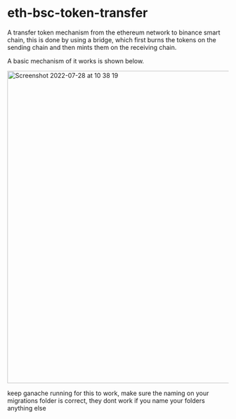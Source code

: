# eth-bsc-token-transfer
A transfer token mechanism from the ethereum network to binance smart chain, this is done by using a bridge, which first burns the tokens on the sending chain and then mints them on the receiving chain.

A basic mechanism of it works is shown below.

<img width="711" alt="Screenshot 2022-07-28 at 10 38 19" src="https://user-images.githubusercontent.com/79349712/182872362-0894655f-55dd-4c05-8cb3-0357d22687b7.png">


keep ganache running for this to work, make sure the naming on your migrations folder is correct, they dont work if you name your folders anything else
